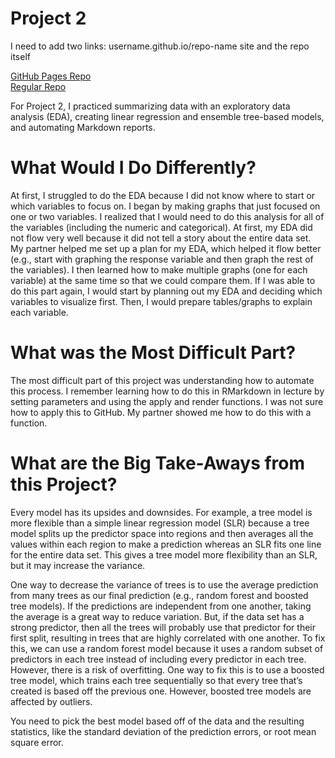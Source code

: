 Project 2
================

I need to add two links: username.github.io/repo-name site and the repo
itself

[GitHub Pages Repo](https://brknapp.github.io/Project_1/) <br> [Regular
Repo](https://github.com/chsueh2/ST558-Project2)

For Project 2, I practiced summarizing data with an exploratory data
analysis (EDA), creating linear regression and ensemble tree-based
models, and automating Markdown reports.

# What Would I Do Differently?

At first, I struggled to do the EDA because I did not know where to
start or which variables to focus on. I began by making graphs that just
focused on one or two variables. I realized that I would need to do this
analysis for all of the variables (including the numeric and
categorical). At first, my EDA did not flow very well because it did not
tell a story about the entire data set. My partner helped me set up a
plan for my EDA, which helped it flow better (e.g., start with graphing
the response variable and then graph the rest of the variables). I then
learned how to make multiple graphs (one for each variable) at the same
time so that we could compare them. If I was able to do this part again,
I would start by planning out my EDA and deciding which variables to
visualize first. Then, I would prepare tables/graphs to explain each
variable.

# What was the Most Difficult Part?

The most difficult part of this project was understanding how to
automate this process. I remember learning how to do this in RMarkdown
in lecture by setting parameters and using the apply and render
functions. I was not sure how to apply this to GitHub. My partner showed
me how to do this with a function.

# What are the Big Take-Aways from this Project?

Every model has its upsides and downsides. For example, a tree model is
more flexible than a simple linear regression model (SLR) because a tree
model splits up the predictor space into regions and then averages all
the values within each region to make a prediction whereas an SLR fits
one line for the entire data set. This gives a tree model more
flexibility than an SLR, but it may increase the variance.

One way to decrease the variance of trees is to use the average
prediction from many trees as our final prediction (e.g., random forest
and boosted tree models). If the predictions are independent from one
another, taking the average is a great way to reduce variation. But, if
the data set has a strong predictor, then all the trees will probably
use that predictor for their first split, resulting in trees that are
highly correlated with one another. To fix this, we can use a random
forest model because it uses a random subset of predictors in each tree
instead of including every predictor in each tree. However, there is a
risk of overfitting. One way to fix this is to use a boosted tree model,
which trains each tree sequentially so that every tree that’s created is
based off the previous one. However, boosted tree models are affected by
outliers.

You need to pick the best model based off of the data and the resulting
statistics, like the standard deviation of the prediction errors, or
root mean square error.
